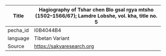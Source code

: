 |Title | Hagiography of Tshar chen Blo gsal rgya mtsho (1502–1566/67); Lamdre Lobshe, vol. kha, title no. 5 
| --- | --- 
|pecha_id | I0B4044B4
|language | Tibetan Variant
|Source | https://sakyaresearch.org